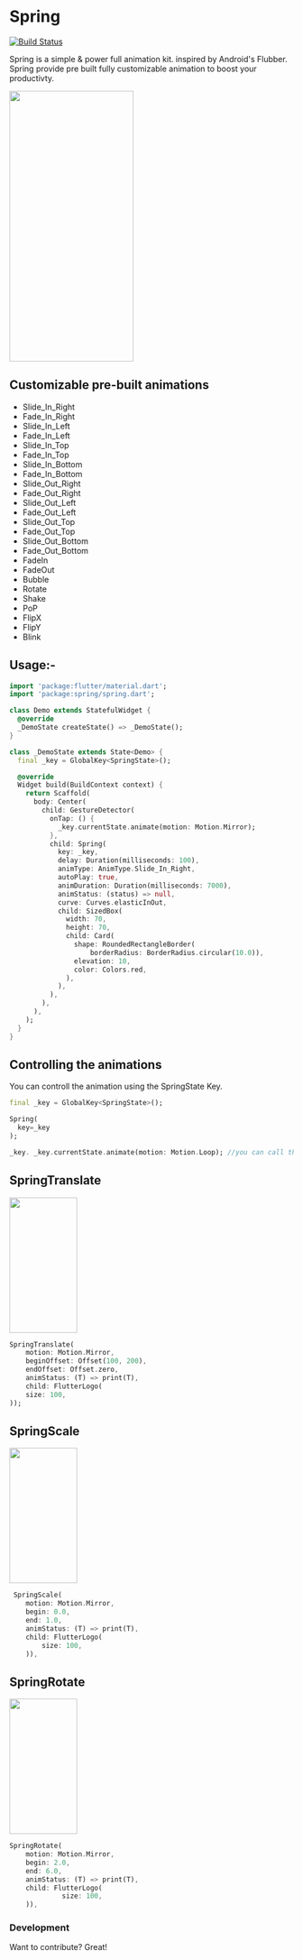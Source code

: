 # Spring

[![Build Status](https://travis-ci.org/joemccann/dillinger.svg?branch=master)](https://travis-ci.org/joemccann/dillinger)

Spring is a simple & power full animation kit. inspired by Android's Flubber.
Spring provide pre built fully customizable animation to boost your productivty.

<img src="https://github.com/KaushickSArgekar/spring/blob/master/docs/spring.gif" width="220" height="480">

## Customizable pre-built animations
  -  Slide_In_Right
  -  Fade_In_Right
  -  Slide_In_Left
  -  Fade_In_Left
  -  Slide_In_Top
  -  Fade_In_Top
  -  Slide_In_Bottom
  -  Fade_In_Bottom
  -  Slide_Out_Right
  -  Fade_Out_Right
  -  Slide_Out_Left
  -  Fade_Out_Left
  -  Slide_Out_Top
  -  Fade_Out_Top
  -  Slide_Out_Bottom
  -  Fade_Out_Bottom
  -  FadeIn
  -  FadeOut
  -  Bubble
  -  Rotate
  -  Shake
  -  PoP
  -  FlipX
  -  FlipY
  -  Blink

## Usage:-

``` dart
import 'package:flutter/material.dart';
import 'package:spring/spring.dart';

class Demo extends StatefulWidget {
  @override
  _DemoState createState() => _DemoState();
}

class _DemoState extends State<Demo> {
  final _key = GlobalKey<SpringState>();

  @override
  Widget build(BuildContext context) {
    return Scaffold(
      body: Center(
        child: GestureDetector(
          onTap: () {
            _key.currentState.animate(motion: Motion.Mirror);
          },
          child: Spring(
            key: _key,
            delay: Duration(milliseconds: 100),
            animType: AnimType.Slide_In_Right,
            autoPlay: true,
            animDuration: Duration(milliseconds: 7000),
            animStatus: (status) => null,
            curve: Curves.elasticInOut,
            child: SizedBox(
              width: 70,
              height: 70,
              child: Card(
                shape: RoundedRectangleBorder(
                    borderRadius: BorderRadius.circular(10.0)),
                elevation: 10,
                color: Colors.red,
              ),
            ),
          ),
        ),
      ),
    );
  }
}
```

## Controlling the animations

You can controll the animation using the SpringState Key.

``` dart
final _key = GlobalKey<SpringState>();

Spring(
  key=_key
);

_key. _key.currentState.animate(motion: Motion.Loop); //you can call this on button click or inside methods.

```

## SpringTranslate

<img src="https://github.com/KaushickSArgekar/spring/blob/master/docs/translate.gif" width="120" height="240">

``` dart
SpringTranslate(
    motion: Motion.Mirror,
    beginOffset: Offset(100, 200),
    endOffset: Offset.zero,
    animStatus: (T) => print(T),
    child: FlutterLogo(
    size: 100,
));
```
## SpringScale

<img src="https://github.com/KaushickSArgekar/spring/blob/master/docs/scale.gif" width="120" height="240">

``` dart
 SpringScale(
    motion: Motion.Mirror,
    begin: 0.0,
    end: 1.0,
    animStatus: (T) => print(T),
    child: FlutterLogo(
        size: 100,
    )),
```

## SpringRotate
<img src="https://github.com/KaushickSArgekar/spring/blob/master/docs/rotate.gif" width="120" height="240">


``` dart
SpringRotate(
    motion: Motion.Mirror,
    begin: 2.0,
    end: 6.0,
    animStatus: (T) => print(T),
    child: FlutterLogo(
             size: 100,
    )),
```


### Development

Want to contribute? Great!
